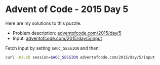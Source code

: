 # Advent of Code - 2015 Day 5
Here are my solutions to this puzzle.

* Problem description: [adventofcode.com/2015/day/5](https://adventofcode.com/2015/day/5)
* Input: [adventofcode.com/2015/day/5/input](https://adventofcode.com/2015/day/5/input)

Fetch input by setting `$AOC_SESSION` and then:
```bash
curl -OJLsb session=$AOC_SESSION adventofcode.com/2015/day/5/input
```

